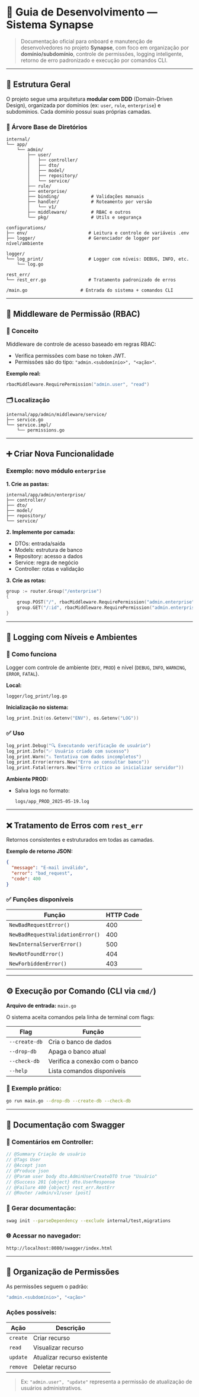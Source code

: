 # 📘 Guia de Desenvolvimento — Sistema Synapse

> Documentação oficial para onboard e manutenção de desenvolvedores no projeto **Synapse**, com foco em organização por **domínio/subdomínio**, controle de permissões, logging inteligente, retorno de erro padronizado e execução por comandos CLI.

---

## 🧱 Estrutura Geral

O projeto segue uma arquitetura **modular com DDD** (Domain-Driven Design), organizada por domínios (ex: `user`, `rule`, `enterprise`) e subdomínios. Cada domínio possui suas próprias camadas.

### 🌳 Árvore Base de Diretórios

```
internal/
└── app/
    └── admin/
        ├── user/
        │   ├── controller/
        │   ├── dto/
        │   ├── model/
        │   ├── repository/
        │   └── service/
        ├── rule/
        ├── enterprise/
        ├── binding/            # Validações manuais
        ├── handler/            # Roteamento por versão
        │   └── v1/
        ├── middleware/         # RBAC e outros
        └── pkg/                # Utils e segurança

configurations/
├── env/                       # Leitura e controle de variáveis .env
├── logger/                    # Gerenciador de logger por nível/ambiente

logger/
└── log_print/                 # Logger com níveis: DEBUG, INFO, etc.
    └── log.go

rest_err/
└── rest_err.go                # Tratamento padronizado de erros

/main.go                    # Entrada do sistema + comandos CLI
```

---

## 🔐 Middleware de Permissão (RBAC)

### 📌 Conceito

Middleware de controle de acesso baseado em regras RBAC:

- Verifica permissões com base no token JWT.
- Permissões são do tipo: `"admin.<subdomínio>", "<ação>"`.

**Exemplo real:**

```go
rbacMiddleware.RequirePermission("admin.user", "read")
```

### 🗂 Localização

```
internal/app/admin/middleware/service/
├── service.go
└── service.impl/
    └── permissions.go
```

---

## ➕ Criar Nova Funcionalidade

### Exemplo: novo módulo `enterprise`

**1. Crie as pastas:**

```
internal/app/admin/enterprise/
├── controller/
├── dto/
├── model/
├── repository/
└── service/
```

**2. Implemente por camada:**

- DTOs: entrada/saída
- Models: estrutura de banco
- Repository: acesso a dados
- Service: regra de negócio
- Controller: rotas e validação

**3. Crie as rotas:**

```go
group := router.Group("/enterprise")
{
	group.POST("/", rbacMiddleware.RequirePermission("admin.enterprise", "create"), ctrl.Create)
	group.GET("/:id", rbacMiddleware.RequirePermission("admin.enterprise", "read"), ctrl.ReadByID)
}
```

---

## 🐞 Logging com Níveis e Ambientes

### 🧠 Como funciona

Logger com controle de ambiente (`DEV`, `PROD`) e nível (`DEBUG`, `INFO`, `WARNING`, `ERROR`, `FATAL`).

**Local:**

```
logger/log_print/log.go
```

**Inicialização no sistema:**

```go
log_print.Init(os.Getenv("ENV"), os.Getenv("LOG"))
```

### ✅ Uso

```go
log_print.Debug("🔍 Executando verificação de usuário")
log_print.Info("✅ Usuário criado com sucesso")
log_print.Warn("⚠️ Tentativa com dados incompletos")
log_print.Error(errors.New("Erro ao consultar banco"))
log_print.Fatal(errors.New("Erro crítico ao inicializar servidor"))
```

**Ambiente PROD:**

- Salva logs no formato:

  ```
  logs/app_PROD_2025-05-19.log
  ```

---

## ❌ Tratamento de Erros com `rest_err`

Retornos consistentes e estruturados em todas as camadas.

**Exemplo de retorno JSON:**

```json
{
  "message": "E-mail inválido",
  "error": "bad_request",
  "code": 400
}
```

### ✅ Funções disponíveis

| Função                           | HTTP Code |
| -------------------------------- | --------- |
| `NewBadRequestError()`           | 400       |
| `NewBadRequestValidationError()` | 400       |
| `NewInternalServerError()`       | 500       |
| `NewNotFoundError()`             | 404       |
| `NewForbiddenError()`            | 403       |

---

## ⚙️ Execução por Comando (CLI via `cmd/`)

**Arquivo de entrada:** `main.go`

O sistema aceita comandos pela linha de terminal com flags:

| Flag          | Função                         |
| ------------- | ------------------------------ |
| `--create-db` | Cria o banco de dados          |
| `--drop-db`   | Apaga o banco atual            |
| `--check-db`  | Verifica a conexão com o banco |
| `--help`      | Lista comandos disponíveis     |

### 🚀 Exemplo prático:

```bash
go run main.go --drop-db --create-db --check-db
```

---

## 🧪 Documentação com Swagger

### 📝 Comentários em Controller:

```go
// @Summary Criação de usuário
// @Tags User
// @Accept json
// @Produce json
// @Param user body dto.AdminUserCreateDTO true "Usuário"
// @Success 201 {object} dto.UserResponse
// @Failure 400 {object} rest_err.RestErr
// @Router /admin/v1/user [post]
```

### 🔧 Gerar documentação:

```bash
swag init --parseDependency --exclude internal/test,migrations
```

### 🌐 Acessar no navegador:

```
http://localhost:8080/swagger/index.html
```

---

## 📂 Organização de Permissões

As permissões seguem o padrão:

```bash
"admin.<subdomínio>", "<ação>"
```

### Ações possíveis:

| Ação     | Descrição                   |
| -------- | --------------------------- |
| `create` | Criar recurso               |
| `read`   | Visualizar recurso          |
| `update` | Atualizar recurso existente |
| `remove` | Deletar recurso             |

> Ex: `"admin.user", "update"` representa a permissão de atualização de usuários administrativos.

